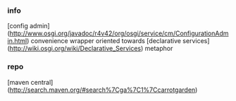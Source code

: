 <!--

    Copyright (C) 2010-2012 Andrei Pozolotin <Andrei.Pozolotin@gmail.com>

    All rights reserved. Licensed under the OSI BSD License.

    http://www.opensource.org/licenses/bsd-license.php

-->
### info

[config admin]
(http://www.osgi.org/javadoc/r4v42/org/osgi/service/cm/ConfigurationAdmin.html)
convenience wrapper
oriented towards 
[declarative services]
(http://wiki.osgi.org/wiki/Declarative_Services)
metaphor

### repo

[maven central]
(http://search.maven.org/#search%7Cga%7C1%7Ccarrotgarden)

